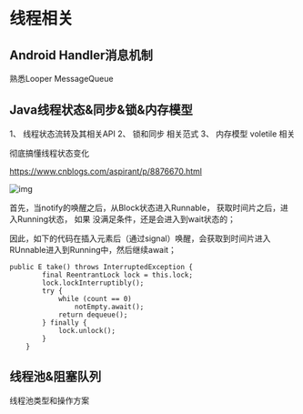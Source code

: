 # 线程相关 

## Android Handler消息机制 
熟悉Looper MessageQueue

## Java线程状态&同步&锁&内存模型

1、 线程状态流转及其相关API
2、 锁和同步 相关范式
3、 内存模型 voletile 相关 



彻底搞懂线程状态变化 

https://www.cnblogs.com/aspirant/p/8876670.html



 ![img](https://img2018.cnblogs.com/blog/137084/201908/137084-20190813080541362-1019213130.png) 

首先，当notify的唤醒之后，从Block状态进入Runnable， 获取时间片之后，进入Running状态， 如果 没满足条件，还是会进入到wait状态的；

因此，如下的代码在插入元素后（通过signal）唤醒，会获取到时间片进入RUnnable进入到Running中，然后继续await；

```
public E take() throws InterruptedException {
        final ReentrantLock lock = this.lock;
        lock.lockInterruptibly();
        try {
            while (count == 0)
                notEmpty.await();
            return dequeue();
        } finally {
            lock.unlock();
        }
    }
```



## 线程池&阻塞队列

线程池类型和操作方案 

